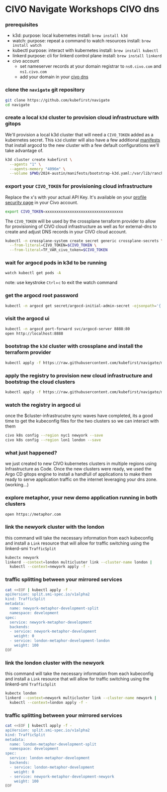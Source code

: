 
# CIVO Navigate Workshops CIVO dns

### prerequisites
- k3d: 
    purpose: local kubernetes
    install: `brew install k3d`
- watch:
    purpose: repeat a command to watch resources
    install: `brew install watch`
- kubectl
    purpose: interact with kubernetes
    install: `brew install kubectl`
- linkerd
    purpose: cli for linkerd control plane
    install: `brew install linkerd`
- civo account
    - set nameserver records at your domain registrar to `ns0.civo.com` and `ns1.civo.com`
    - add your domain in your [civo dns](https://dashboard.civo.com/dns)

### clone the `navigate` git repository
```sh
git clone https://github.com/kubefirst/navigate
cd navigate
```

### create a local `k3d` cluster to provision cloud infrastructure with gitops
We'll provision a local k3d cluster that will need a `CIVO_TOKEN` added as a kubernetes secret. This `k3d` cluster will also have a few additional [manifests](../manifests/bootstrap-k3d.yaml) that install argocd to the new cluster with a few default configurations we'll take advantage of.
```sh
k3d cluster create kubefirst \
  --agents "1" \
  --agents-memory "4096m" \
  --volume $PWD/2024-austin/manifests/bootstrap-k3d.yaml:/var/lib/rancher/k3s/server/manifests/bootstrap-k3d.yaml
```

### export your `CIVO_TOKEN` for provisioning cloud infrastructure
Replace the x's with your actual API Key. It's available on your [profile security page](https://dashboard.civo.com/security) in your Civo account.
```sh
export CIVO_TOKEN=xxxxxxxxxxxxxxxxxxxxxxxxxxxxxxxxxxx
```

The `CIVO_TOKEN` will be used by the crossplane terraform provider to allow for provisioning of CIVO cloud infrastructure as well as for external-dns to create and adjust DNS records in your CIVO cloud account.
```sh
kubectl -n crossplane-system create secret generic crossplane-secrets \
  --from-literal=CIVO_TOKEN=$CIVO_TOKEN \
  --from-literal=TF_VAR_civo_token=$CIVO_TOKEN
```

### wait for argocd pods in k3d to be running
```sh
watch kubectl get pods -A
```
note: use keystroke `Ctrl`+`c` to exit the watch command

### get the argocd root password
```sh
kubectl -n argocd get secret/argocd-initial-admin-secret -ojsonpath='{.data.password}' | base64 -D | pbcopy
```

### visit the argocd ui
```sh
kubectl -n argocd port-forward svc/argocd-server 8888:80 
open http://localhost:8888
```

### bootstrap the `k3d` cluster with crossplane and install the terraform provider
```sh
kubectl apply -f https://raw.githubusercontent.com/kubefirst/navigate/main/2024-austin/bootstrap/bootstrap.yaml
```

### apply the registry to provision new cloud infrastructure and bootstrap the cloud clusters
```sh
kubectl apply -f https://raw.githubusercontent.com/kubefirst/navigate/main/2024-austin/registry/registry.yaml
```

### watch the registry in argocd ui
once the $cluster-infrastrucutre sync waves have completed, its a good time to get the kubeconfig files for the two clusters so we can interact with them
```sh
civo k8s config --region nyc1 newyork --save
civo k8s config --region lon1 london --save
```

### what just happened?
we just created to new CIVO kubernetes clusters in multiple regions using Infrastructure as Code. Once the new clusters were ready, we used the Argo CD gitops engine to install a handfull of applications to make them ready to serve application traffic on the internet leveraging your dns zone. 
(working...)

### explore metaphor, your new demo application running in both clusters
```sh
open https://metaphor.com
```

### link the newyork cluster with the london
this command will take the necessary information from each kubeconfig and install a `Link` resource that will allow for traffic switching using the linkerd-smi `TrafficSplit`
```sh
kubectx newyork
linkerd --context=london multicluster link --cluster-name london |
  kubectl --context=newyork apply -f -
```

### traffic splitting between your mirrored services
```sh
cat <<EOF | kubectl apply -f -
apiVersion: split.smi-spec.io/v1alpha2
kind: TrafficSplit
metadata:
  name: newyork-metaphor-development-split
  namespace: development
spec:
  service: newyork-metaphor-development
  backends:
  - service: newyork-metaphor-development
    weight: 0
  - service: london-metaphor-development-london
    weight: 100
EOF
```

### link the london cluster with the newyork

this command will take the necessary information from each kubeconfig and install a `Link` resource that will allow for traffic switching using the linkerd-smi `TrafficSplit`
```sh
kubectx london
linkerd --context=newyork multicluster link --cluster-name newyork |
  kubectl --context=london apply -f -
```

### traffic splitting between your mirrored services
```sh
cat <<EOF | kubectl apply -f -
apiVersion: split.smi-spec.io/v1alpha2
kind: TrafficSplit
metadata:
  name: london-metaphor-development-split
  namespace: development
spec:
  service: london-metaphor-development
  backends:
  - service: london-metaphor-development
    weight: 0
  - service: newyork-metaphor-development-newyork
    weight: 100
EOF
```
